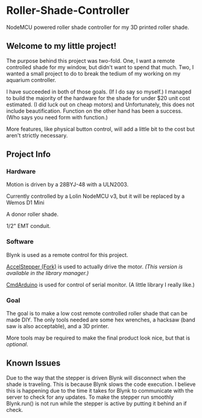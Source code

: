 # Roller-Shade-Controller
NodeMCU powered roller shade controller for my 3D printed roller shade.

## Welcome to my little project!
The purpose behind this project was two-fold. One, I want a remote controlled shade for my window, but didn't want to spend that much. Two, I wanted a small project to do to break the tedium of my working on my aquarium controller.

I have succeeded in both of those goals. (If I do say so myself.) I managed to build the majority of the hardware for the shade for under $20 unit cost estimated. (I did luck out on cheap motors) and Unfortunately, this does not include beautification. Function on the other hand has been a success. (Who says you need form with function.)

More features, like physical button control, will add a little bit to the cost but aren't strictly necessary.

## Project Info

### Hardware
 Motion is driven by a 28BYJ-48 with a ULN2003.

 Currently controlled by a Lolin NodeMCU v3, but it will be replaced by a Wemos D1 Mini

 A donor roller shade.

 1/2" EMT conduit.

### Software
Blynk is used as a remote control for this project.

[AccelStepper (Fork)](https://github.com/waspinator/AccelStepper) is used to actually drive the motor. _(This version is available in the library manager.)_

[CmdArduino](https://github.com/fakufaku/CmdArduino) is used for control of serial monitor. (A little library I really like.)

### Goal
The goal is to make a low cost remote controlled roller shade that can be made DIY. The only tools needed are some hex wrenches, a hacksaw (band saw is also acceptable), and a 3D printer.

More tools may be required to make the final product look nice, but that is _optional_.

## Known Issues
 Due to the way that the stepper is driven Blynk will disconnect when the shade is traveling. This is because Blynk slows the code execution. I believe this is happening due to the time it takes for Blynk to communicate with the server to check for any updates. To make the stepper run smoothly Blynk.run() is not run while the stepper is active by putting it behind an if check.
